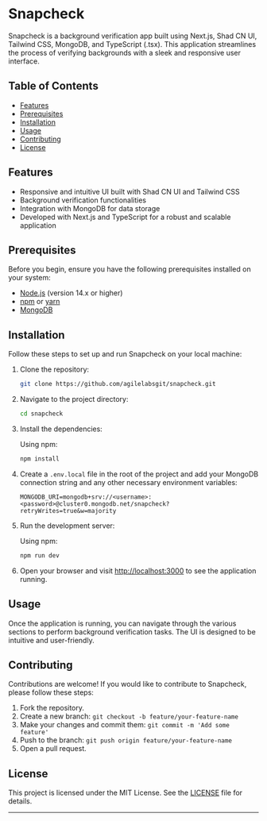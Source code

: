 # Snapcheck

Snapcheck is a background verification app built using Next.js, Shad CN UI, Tailwind CSS, MongoDB, and TypeScript (.tsx). This application streamlines the process of verifying backgrounds with a sleek and responsive user interface.

## Table of Contents

- [Features](#features)
- [Prerequisites](#prerequisites)
- [Installation](#installation)
- [Usage](#usage)
- [Contributing](#contributing)
- [License](#license)

## Features

- Responsive and intuitive UI built with Shad CN UI and Tailwind CSS
- Background verification functionalities
- Integration with MongoDB for data storage
- Developed with Next.js and TypeScript for a robust and scalable application

## Prerequisites

Before you begin, ensure you have the following prerequisites installed on your system:

- [Node.js](https://nodejs.org/en/download/) (version 14.x or higher)
- [npm](https://www.npmjs.com/get-npm) or [yarn](https://classic.yarnpkg.com/en/docs/install/#windows-stable)
- [MongoDB](https://docs.mongodb.com/manual/installation/)

## Installation

Follow these steps to set up and run Snapcheck on your local machine:

1. Clone the repository:

    ```bash
    git clone https://github.com/agilelabsgit/snapcheck.git
    ```

2. Navigate to the project directory:

    ```bash
    cd snapcheck
    ```

3. Install the dependencies:

    Using npm:
    ```bash
    npm install
    ```

4. Create a `.env.local` file in the root of the project and add your MongoDB connection string and any other necessary environment variables:

    ```env
    MONGODB_URI=mongodb+srv://<username>:<password>@cluster0.mongodb.net/snapcheck?retryWrites=true&w=majority
    ```

5. Run the development server:

    Using npm:
    ```bash
    npm run dev
    ```

6. Open your browser and visit [http://localhost:3000](http://localhost:3000) to see the application running.

## Usage

Once the application is running, you can navigate through the various sections to perform background verification tasks. The UI is designed to be intuitive and user-friendly.

## Contributing

Contributions are welcome! If you would like to contribute to Snapcheck, please follow these steps:

1. Fork the repository.
2. Create a new branch: `git checkout -b feature/your-feature-name`
3. Make your changes and commit them: `git commit -m 'Add some feature'`
4. Push to the branch: `git push origin feature/your-feature-name`
5. Open a pull request.

## License

This project is licensed under the MIT License. See the [LICENSE](LICENSE) file for details.

---

